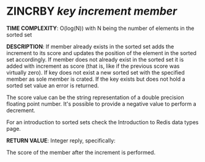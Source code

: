 # ZINCRBY *key increment member*

**TIME COMPLEXITY**:
O(log(N)) with N being the number of elements in the sorted set

**DESCRIPTION**:
If member already exists in the sorted set adds the increment to its score and
updates the position of the element in the sorted set accordingly. If member
does not already exist in the sorted set it is added with increment as score
(that is, like if the previous score was virtually zero). If key does not exist
a new sorted set with the specified member as sole member is crated. If the key
exists but does not hold a sorted set value an error is returned.

The score value can be the string representation of a double precision floating
point number. It's possible to provide a negative value to perform a decrement.

For an introduction to sorted sets check the Introduction to Redis data types
page.

**RETURN VALUE**:
Integer reply, specifically:

The score of the member after the increment is performed.
